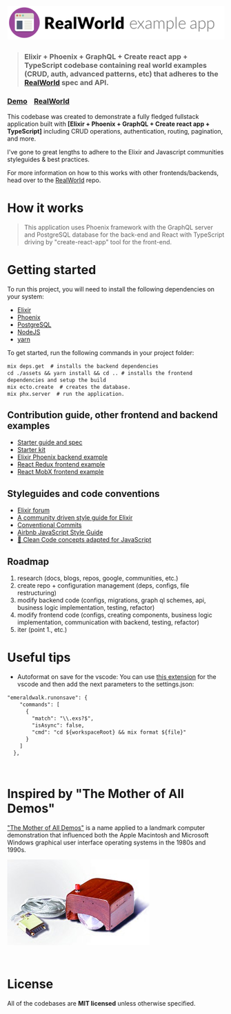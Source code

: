 # ![RealWorld Example App](media/logo.png)

> ### Elixir + Phoenix + GraphQL + Create react app + TypeScript codebase containing real world examples (CRUD, auth, advanced patterns, etc) that adheres to the [RealWorld](https://github.com/gothinkster/realworld) spec and API.

### [Demo](https://github.com/gothinkster/realworld)&nbsp;&nbsp;&nbsp;&nbsp;[RealWorld](https://github.com/gothinkster/realworld)

This codebase was created to demonstrate a fully fledged fullstack application built with **[Elixir + Phoenix + GraphQL + Create react app + TypeScript]** including CRUD operations, authentication, routing, pagination, and more.

I've gone to great lengths to adhere to the Elixir and Javascript communities styleguides & best practices.

For more information on how to this works with other frontends/backends, head over to the [RealWorld](https://github.com/gothinkster/realworld) repo.

# How it works

> This application uses Phoenix framework with the GraphQL server and PostgreSQL database for the back-end and React with TypeScript driving by "create-react-app" tool for the front-end.

# Getting started

To run this project, you will need to install the following dependencies on your system:

- [Elixir](https://elixir-lang.org/install.html)
- [Phoenix](https://hexdocs.pm/phoenix/installation.html)
- [PostgreSQL](https://www.postgresql.org/download/)
- [NodeJS](https://nodejs.org/en/download/)
- [yarn](https://yarnpkg.com/lang/en/docs/install/)

To get started, run the following commands in your project folder:

```shell
mix deps.get  # installs the backend dependencies
cd ./assets && yarn install && cd .. # installs the frontend dependencies and setup the build
mix ecto.create  # creates the database.
mix phx.server  # run the application.
```

## Contribution guide, other frontend and backend examples

- [Starter guide and spec](https://github.com/gothinkster/realworld/tree/master/spec)
- [Starter kit](https://github.com/gothinkster/realworld-starter-kit)
- [Elixir Phoenix backend example](https://github.com/gothinkster/elixir-phoenix-realworld-example-app)
- [React Redux frontend example](https://github.com/gothinkster/react-redux-realworld-example-app)
- [React MobX frontend example](https://github.com/gothinkster/react-mobx-realworld-example-app)

## Styleguides and code conventions

- [Elixir forum](https://elixirforum.com/c/phoenix-forum)
- [A community driven style guide for Elixir](https://github.com/christopheradams/elixir_style_guide)
- [Conventional Commits](https://www.conventionalcommits.org/en/v1.0.0/#summary)
- [Airbnb JavaScript Style Guide](https://github.com/airbnb/javascript)
- [🛁 Clean Code concepts adapted for JavaScript](https://github.com/ryanmcdermott/clean-code-javascript)

## Roadmap

1. research (docs, blogs, repos, google, communities, etc.)
2. create repo + configuration management (deps, configs, file restructuring)
3. modify backend code (configs, migrations, graph ql schemes, api, business logic implementation, testing, refactor)
4. modify frontend code (configs, creating components, business logic implementation, communication with backend, testing, refactor)
5. iter (point 1., etc.)

# Useful tips

- Autoformat on save for the vscode:
  You can use [this extension](https://marketplace.visualstudio.com/items?itemName=emeraldwalk.RunOnSave) for the vscode and then add the next parameters to the settings.json:

```shell
"emeraldwalk.runonsave": {
    "commands": [
      {
        "match": "\\.exs?$",
        "isAsync": false,
        "cmd": "cd ${workspaceRoot} && mix format ${file}"
      }
    ]
  },
```

<br />

# Inspired by "The Mother of All Demos"

["The Mother of All Demos"](https://en.wikipedia.org/wiki/The_Mother_of_All_Demos) is a name applied to a landmark computer demonstration that influenced both the Apple Macintosh and Microsoft Windows graphical user interface operating systems in the 1980s and 1990s.

![The first prototype of a computer mouse, as designed by Bill English from Douglas Engelbart's sketches](media/computer_mouse_prototype.jpg)

<br />

# License

All of the codebases are **MIT licensed** unless otherwise specified.

